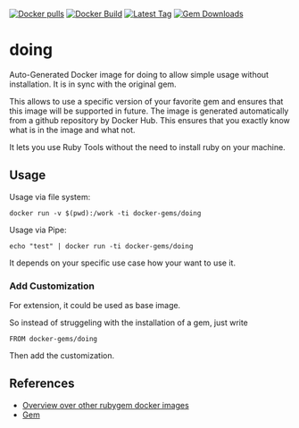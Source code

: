 [![Docker pulls](https://img.shields.io/docker/pulls/rubygem/doing.svg)](https://hub.docker.com/r/rubygem/doing/)
[![Docker Build](https://img.shields.io/docker/automated/rubygem/doing.svg)](https://hub.docker.com/r/rubygem/doing/)
[![Latest Tag](https://img.shields.io/github/tag/docker-rubygem/doing.svg)](https://hub.docker.com/r/rubygem/doing/)
[![Gem Downloads](https://img.shields.io/gem/dt/doing.svg)](https://rubygems.org/gems/doing/)
# doing

Auto-Generated Docker image for doing to allow simple usage without installation.
It is in sync with the original gem.

This allows to use a specific version of your favorite gem and ensures that this image will be supported in future.
The image is generated automatically from a github repository by Docker Hub.
This ensures that you exactly know what is in the image and what not.

It lets you use Ruby Tools without the need to install ruby on your machine.

## Usage

Usage via file system:

`docker run -v $(pwd):/work -ti docker-gems/doing`

Usage via Pipe:

`echo "test" | docker run -ti docker-gems/doing`

It depends on your specific use case how your want to use it.

### Add Customization

For extension, it could be used as base image.

So instead of struggeling with the installation of a gem, just write

`FROM docker-gems/doing`

Then add the customization.

## References

 - [Overview over other rubygem docker images](https://github.com/thinkbot/docker-rubygem)
 - [Gem](https://rubygems.org/gems/doing/)
